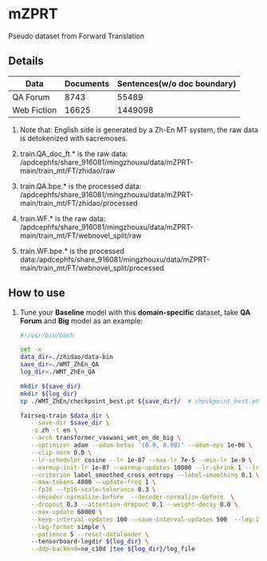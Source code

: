# mZPRT
Pseudo dataset from Forward Translation



## Details

| Data        | Documents | Sentences(w/o doc boundary) |
| ----------- | --------- | --------------------------- |
| QA Forum    | 8743      | 55489                       |
| Web Fiction | 16625     | 1449098                     |

1. Note that: English side is generated by a Zh-En MT system, the raw data is detokenized with sacremoses. 

2. train.QA_doc_ft.* is the raw data:  /apdcephfs/share_916081/mingzhouxu/data/mZPRT-main/train_mt/FT/zhidao/raw

3. train.QA.bpe.* is the processed data: /apdcephfs/share_916081/mingzhouxu/data/mZPRT-main/train_mt/FT/zhidao/processed

4. train.WF.* is the raw data: /apdcephfs/share_916081/mingzhouxu/data/mZPRT-main/train_mt/FT/webnovel_split/raw

5. train.WF.bpe.* is the processed data:/apdcephfs/share_916081/mingzhouxu/data/mZPRT-main/train_mt/FT/webnovel_split/processed

   

## How to use

1. Tune your **Baseline** model with this **domain-specific** dataset, take **QA Forum** and **Big** model as an example:

   ```bash
   #!/usr/bin/bash
   
   set -x
   data_dir=./zhidao/data-bin
   save_dir=./WMT_ZhEn_QA
   log_dir=./WMT_ZhEn_QA
   
   mkdir ${save_dir}
   mkdir ${log_dir}
   cp ./WMT_ZhEn/checkpoint_best.pt ${save_dir}/  # checkpoint_best.pt is the baseline model
   
   fairseq-train $data_dir \
      --save-dir $save_dir \
      -s zh -t en \
      --arch transformer_vaswani_wmt_en_de_big \
      --optimizer adam --adam-betas '(0.9, 0.98)' --adam-eps 1e-06 \
      --clip-norm 0.0 \
      --lr-scheduler cosine --lr 1e-07 --max-lr 7e-5 --min-lr 1e-9 \
      --warmup-init-lr 1e-07 --warmup-updates 10000 --lr-shrink 1 --lr-period-updates 50000 \
      --criterion label_smoothed_cross_entropy --label-smoothing 0.1 \
      --max-tokens 4800 --update-freq 1 \
      --fp16 --fp16-scale-tolerance 0.3 \
      --encoder-normalize-before  --decoder-normalize-before  \
      --dropout 0.3 --attention-dropout 0.1 --weight-decay 0.0 \
      --max-update 60000 \
      --keep-interval-updates 100 --save-interval-updates 500  --log-interval 100 \
      --log-format simple \
      --patience 5 --reset-dataloader \  
      --tensorboard-logdir ${log_dir} \
      --ddp-backend=no_c10d |tee ${log_dir}/log_file
   ```

